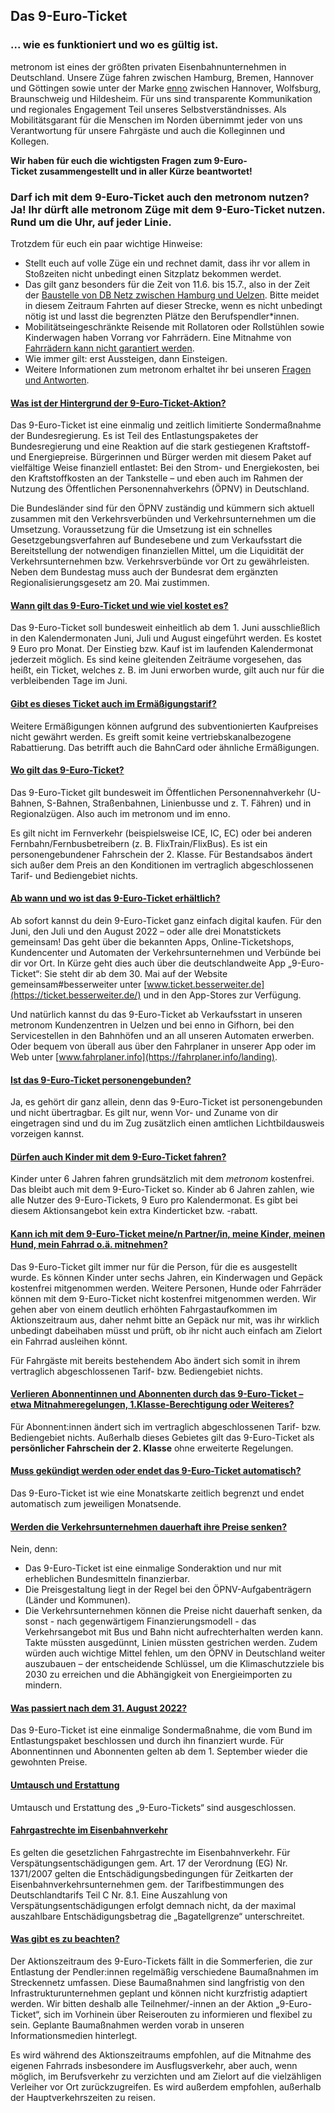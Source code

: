 Das 9-Euro-Ticket
----------

### ... wie es funktioniert und wo es gültig ist. ###

metronom ist eines der größten privaten Eisenbahnunternehmen in Deutschland. Unsere Züge fahren zwischen Hamburg, Bremen, Hannover und Göttingen sowie unter der Marke [enno](https://www.der-enno.de/) zwischen Hannover, Wolfsburg, Braunschweig und Hildesheim. Für uns sind transparente Kommunikation und regionales Engagement Teil unseres Selbstverständnisses. Als Mobilitätsgarant für die Menschen im Norden übernimmt jeder von uns Verantwortung für unsere Fahrgäste und auch die Kolleginnen und Kollegen.

**Wir haben für euch die wichtigsten Fragen zum 9-Euro-Ticket zusammengestellt und in aller Kürze beantwortet!**

### Darf ich mit dem 9-Euro-Ticket auch den metronom nutzen? Ja! Ihr dürft alle metronom Züge mit dem 9-Euro-Ticket nutzen. Rund um die Uhr, auf jeder Linie. ###

Trotzdem für euch ein paar wichtige Hinweise:

* Stellt euch auf volle Züge ein und rechnet damit, dass ihr vor allem in Stoßzeiten nicht unbedingt einen Sitzplatz bekommen werdet.
* Das gilt ganz besonders für die Zeit von 11.6. bis 15.7., also in der Zeit der [Baustelle von DB Netz zwischen Hamburg und Uelzen](https://www.der-metronom.de/baustellen/re3-rb31-gleisarbeiten-zum-erhalt-der-infrastruktur/). Bitte meidet in diesem Zeitraum Fahrten auf dieser Strecke, wenn es nicht unbedingt nötig ist und lasst die begrenzten Plätze den Berufspendler\*innen.
* Mobilitätseingeschränkte Reisende mit Rollatoren oder Rollstühlen sowie Kinderwagen haben Vorrang vor Fahrrädern. Eine Mitnahme von [Fahrrädern kann nicht garantiert werden](https://www.der-metronom.de/fahrkarten/mit-fahrrad-reisen/).
* Wie immer gilt: erst Aussteigen, dann Einsteigen.
* Weitere Informationen zum metronom erhaltet ihr bei unseren [Fragen und Antworten](https://www.der-metronom.de/service/fragen-und-antworten/).

#### [Was ist der Hintergrund der 9-Euro-Ticket-Aktion?](https://www.der-metronom.de/fahrkarten/9-euro-ticket/#faq-1)  ####

Das 9-Euro-Ticket ist eine einmalig und zeitlich limitierte Sondermaßnahme der Bundesregierung. Es ist Teil des Entlastungspaketes der Bundesregierung und eine Reaktion auf die stark gestiegenen Kraftstoff- und Energiepreise. Bürgerinnen und Bürger werden mit diesem Paket auf vielfältige Weise finanziell entlastet: Bei den Strom- und Energiekosten, bei den Kraftstoffkosten an der Tankstelle – und eben auch im Rahmen der Nutzung des Öffentlichen Personennahverkehrs (ÖPNV) in Deutschland.

Die Bundesländer sind für den ÖPNV zuständig und kümmern sich aktuell zusammen mit den Verkehrsverbünden und Verkehrsunternehmen um die Umsetzung. Voraussetzung für die Umsetzung ist ein schnelles Gesetzgebungsverfahren auf Bundesebene und zum Verkaufsstart die Bereitstellung der notwendigen finanziellen Mittel, um die Liquidität der Verkehrsunternehmen bzw. Verkehrsverbünde vor Ort zu gewährleisten. Neben dem Bundestag muss auch der Bundesrat dem ergänzten Regionalisierungsgesetz am 20. Mai zustimmen.

#### [Wann gilt das 9-Euro-Ticket und wie viel kostet es?](https://www.der-metronom.de/fahrkarten/9-euro-ticket/#faq-2)  ####

Das 9-Euro-Ticket soll bundesweit einheitlich ab dem 1. Juni ausschließlich in den Kalendermonaten Juni, Juli und August eingeführt werden. Es kostet 9 Euro pro Monat. Der Einstieg bzw. Kauf ist im laufenden Kalendermonat jederzeit möglich. Es sind keine gleitenden Zeiträume vorgesehen, das heißt, ein Ticket, welches z. B. im Juni erworben wurde, gilt auch nur für die verbleibenden Tage im Juni.

#### [Gibt es dieses Ticket auch im Ermäßigungstarif?](https://www.der-metronom.de/fahrkarten/9-euro-ticket/#faq-3)  ####

Weitere Ermäßigungen können aufgrund des subventionierten Kaufpreises nicht gewährt werden. Es greift somit keine vertriebskanalbezogene Rabattierung. Das betrifft auch die BahnCard oder ähnliche Ermäßigungen.

#### [Wo gilt das 9-Euro-Ticket?](https://www.der-metronom.de/fahrkarten/9-euro-ticket/#faq-4)  ####

Das 9-Euro-Ticket gilt bundesweit im Öffentlichen Personennahverkehr (U-Bahnen, S-Bahnen, Straßenbahnen, Linienbusse und z. T. Fähren) und in Regionalzügen. Also auch im metronom und im enno.

Es gilt nicht im Fernverkehr (beispielsweise ICE, IC, EC) oder bei anderen Fernbahn/Fernbusbetreibern (z. B. FlixTrain/FlixBus). Es ist ein personengebundener Fahrschein der 2. Klasse. Für Bestandsabos ändert sich außer dem Preis an den Konditionen im vertraglich abgeschlossenen Tarif- und Bediengebiet nichts.

#### [Ab wann und wo ist das 9-Euro-Ticket erhältlich?](https://www.der-metronom.de/fahrkarten/9-euro-ticket/#faq-5)  ####

Ab sofort kannst du dein 9-Euro-Ticket ganz einfach digital kaufen. Für den Juni, den Juli und den August 2022 – oder alle drei Monatstickets gemeinsam! Das geht über die bekannten Apps, Online-Ticketshops, Kundencenter und Automaten der Verkehrsunternehmen und Verbünde bei dir vor Ort. In Kürze geht dies auch über die deutschlandweite App „9-Euro-Ticket“: Sie steht dir ab dem 30. Mai auf der Website gemeinsam#besserweiter unter [www.ticket.besserweiter.de](https://ticket.besserweiter.de/) und in den App-Stores zur Verfügung.

Und natürlich kannst du das 9-Euro-Ticket ab Verkaufsstart in unseren metronom Kundenzentren in Uelzen und bei enno in Gifhorn, bei den Servicestellen in den Bahnhöfen und an all unseren Automaten erwerben. Oder bequem von überall aus über den Fahrplaner in unserer App oder im Web unter [www.fahrplaner.info](https://fahrplaner.info/landing).

#### [Ist das 9-Euro-Ticket personengebunden?](https://www.der-metronom.de/fahrkarten/9-euro-ticket/#faq-6)  ####

Ja, es gehört dir ganz allein, denn das 9-Euro-Ticket ist personengebunden und nicht übertragbar. Es gilt nur, wenn Vor- und Zuname von dir eingetragen sind und du im Zug zusätzlich einen amtlichen Lichtbildausweis vorzeigen kannst.

#### [Dürfen auch Kinder mit dem 9-Euro-Ticket fahren?](https://www.der-metronom.de/fahrkarten/9-euro-ticket/#faq-7)  ####

Kinder unter 6 Jahren fahren grundsätzlich mit dem *metronom* kostenfrei. Das bleibt auch mit dem 9-Euro-Ticket so. Kinder ab 6 Jahren zahlen, wie alle Nutzer des 9-Euro-Tickets, 9 Euro pro Kalendermonat. Es gibt bei diesem Aktionsangebot kein extra Kinderticket bzw. -rabatt.

#### [Kann ich mit dem 9-Euro-Ticket meine/n Partner/in, meine Kinder, meinen Hund, mein Fahrrad o.ä. mitnehmen?](https://www.der-metronom.de/fahrkarten/9-euro-ticket/#faq-8)  ####

Das 9-Euro-Ticket gilt immer nur für die Person, für die es ausgestellt wurde. Es können Kinder unter sechs Jahren, ein Kinderwagen und Gepäck kostenfrei mitgenommen werden. Weitere Personen, Hunde oder Fahrräder können mit dem 9-Euro-Ticket nicht kostenfrei mitgenommen werden. Wir gehen aber von einem deutlich erhöhten Fahrgastaufkommen im Aktionszeitraum aus, daher nehmt bitte an Gepäck nur mit, was ihr wirklich unbedingt dabeihaben müsst und prüft, ob ihr nicht auch einfach am Zielort ein Fahrrad ausleihen könnt.

Für Fahrgäste mit bereits bestehendem Abo ändert sich somit in ihrem vertraglich abgeschlossenen Tarif- bzw. Bediengebiet nichts.

#### [Verlieren Abonnentinnen und Abonnenten durch das 9-Euro-Ticket – etwa Mitnahmeregelungen, 1.Klasse-Berechtigung oder Weiteres?](https://www.der-metronom.de/fahrkarten/9-euro-ticket/#faq-9)  ####

Für Abonnent:innen ändert sich im vertraglich abgeschlossenen Tarif- bzw. Bediengebiet nichts. Außerhalb dieses Gebietes gilt das 9-Euro-Ticket als **persönlicher Fahrschein der 2. Klasse** ohne erweiterte Regelungen.

#### [Muss gekündigt werden oder endet das 9-Euro-Ticket automatisch?](https://www.der-metronom.de/fahrkarten/9-euro-ticket/#faq-10)  ####

Das 9-Euro-Ticket ist wie eine Monatskarte zeitlich begrenzt und endet automatisch zum jeweiligen Monatsende.

#### [Werden die Verkehrsunternehmen dauerhaft ihre Preise senken?](https://www.der-metronom.de/fahrkarten/9-euro-ticket/#faq-11)  ####

Nein, denn:

* Das 9-Euro-Ticket ist eine einmalige Sonderaktion und nur mit erheblichen Bundesmitteln finanzierbar.
* Die Preisgestaltung liegt in der Regel bei den ÖPNV-Aufgabenträgern (Länder und Kommunen).
* Die Verkehrsunternehmen können die Preise nicht dauerhaft senken, da sonst - nach gegenwärtigem Finanzierungsmodell - das Verkehrsangebot mit Bus und Bahn nicht aufrechterhalten werden kann. Takte müssten ausgedünnt, Linien müssten gestrichen werden. Zudem würden auch wichtige Mittel fehlen, um den ÖPNV in Deutschland weiter auszubauen – der entscheidende Schlüssel, um die Klimaschutzziele bis 2030 zu erreichen und die Abhängigkeit von Energieimporten zu mindern.

#### [Was passiert nach dem 31. August 2022?](https://www.der-metronom.de/fahrkarten/9-euro-ticket/#faq-12)  ####

Das 9-Euro-Ticket ist eine einmalige Sondermaßnahme, die vom Bund im Entlastungspaket beschlossen und durch ihn finanziert wurde. Für Abonnentinnen und Abonnenten gelten ab dem 1. September wieder die gewohnten Preise.

#### [Umtausch und Erstattung](https://www.der-metronom.de/fahrkarten/9-euro-ticket/#faq-13)  ####

Umtausch und Erstattung des „9-Euro-Tickets“ sind ausgeschlossen.

#### [Fahrgastrechte im Eisenbahnverkehr](https://www.der-metronom.de/fahrkarten/9-euro-ticket/#faq-14)  ####

Es gelten die gesetzlichen Fahrgastrechte im Eisenbahnverkehr. Für Verspätungsentschädigungen gem. Art. 17 der Verordnung (EG) Nr. 1371/2007 gelten die Entschädigungsbedingungen für Zeitkarten der Eisenbahnverkehrsunternehmen gem. der Tarifbestimmungen des Deutschlandtarifs Teil C Nr. 8.1. Eine Auszahlung von Verspätungsentschädigungen erfolgt demnach nicht, da der maximal auszahlbare Entschädigungsbetrag die „Bagatellgrenze“ unterschreitet.

#### [Was gibt es zu beachten?](https://www.der-metronom.de/fahrkarten/9-euro-ticket/#faq-15)  ####

Der Aktionszeitraum des 9-Euro-Tickets fällt in die Sommerferien, die zur Entlastung der Pendler:innen regelmäßig verschiedene Baumaßnahmen im Streckennetz umfassen. Diese Baumaßnahmen sind langfristig von den Infrastrukturunternehmen geplant und können nicht kurzfristig adaptiert werden. Wir bitten deshalb alle Teilnehmer/-innen an der Aktion „9-Euro-Ticket“, sich im Vorhinein über Reiserouten zu informieren und flexibel zu sein. Geplante Baumaßnahmen werden vorab in unseren Informationsmedien hinterlegt.

Es wird während des Aktionszeitraums empfohlen, auf die Mitnahme des eigenen Fahrrads insbesondere im Ausflugsverkehr, aber auch, wenn möglich, im Berufsverkehr zu verzichten und am Zielort auf die vielzähligen Verleiher vor Ort zurückzugreifen. Es wird außerdem empfohlen, außerhalb der Hauptverkehrszeiten zu reisen.
